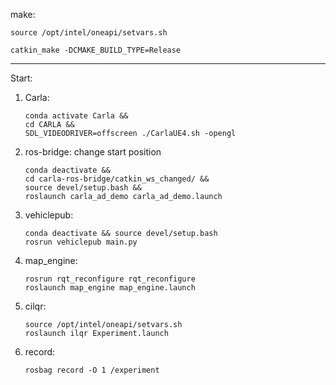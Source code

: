 make:

```
source /opt/intel/oneapi/setvars.sh
```

```
catkin_make -DCMAKE_BUILD_TYPE=Release
```

---

Start:

1. Carla:

   ```
   conda activate Carla &&
   cd CARLA && 
   SDL_VIDEODRIVER=offscreen ./CarlaUE4.sh -opengl
   ```
2. ros-bridge: change start position

   ```
   conda deactivate &&
   cd carla-ros-bridge/catkin_ws_changed/ &&
   source devel/setup.bash &&
   roslaunch carla_ad_demo carla_ad_demo.launch
   ```
3. vehiclepub:

   ```
   conda deactivate && source devel/setup.bash
   rosrun vehiclepub main.py
   ```
4. map_engine:

   ```
   rosrun rqt_reconfigure rqt_reconfigure
   roslaunch map_engine map_engine.launch
   ```
5. cilqr:

   ```
   source /opt/intel/oneapi/setvars.sh 
   roslaunch ilqr Experiment.launch
   ```
6. record:

   ```
   rosbag record -O 1 /experiment

   ```
